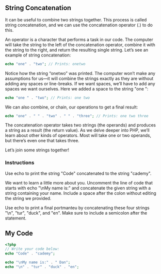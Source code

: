 ## String Concatenation

It can be useful to combine two strings together. This process is called string concatenation, and we can use the concatenation operator (.) to do this.

An operator is a character that performs a task in our code. The computer will take the string to the left of the concatenation operator, combine it with the string to the right, and return the resulting single string. Let’s see an example of string concatenation:
```php
echo "one" . "two"; // Prints: onetwo
```
Notice how the string “onetwo” was printed. The computer won’t make any assumptions for us—it will combine the strings exactly as they are without adding any spaces or line-breaks. If we want spaces, we’ll have to add any spaces we want ourselves. Here we added a space to the string "one ":
```php
echo "one " . "two"; // Prints: one two
```
We can also combine, or chain, our operations to get a final result:
```php
echo "one" . " " . "two" . " " . "three"; // Prints: one two three
```
The concatenation operator takes two strings (the operands) and produces a string as a result (the return value). As we delve deeper into PHP, we’ll learn about other kinds of operators. Most will take one or two operands, but there’s even one that takes three.

Let’s join some strings together!

### Instructions

Use echo to print the string "Code" concatenated to the string "cademy".

We want to learn a little more about you. Uncomment the line of code that starts with echo "\nMy name is:" and concatenate the given string with a string containing your name. Include a space after the colon without editing the string we provided.

Use echo to print a final portmanteu by concatenating these four strings "\n", "tur", "duck", and "en". Make sure to include a semicolon after the statement.

## My Code
```php
<?php
// Write your code below:   
echo "Code" . "cademy";

echo "\nMy name is:" . " Dan";
echo "\n" . "tur" . "duck" . "en";
```
